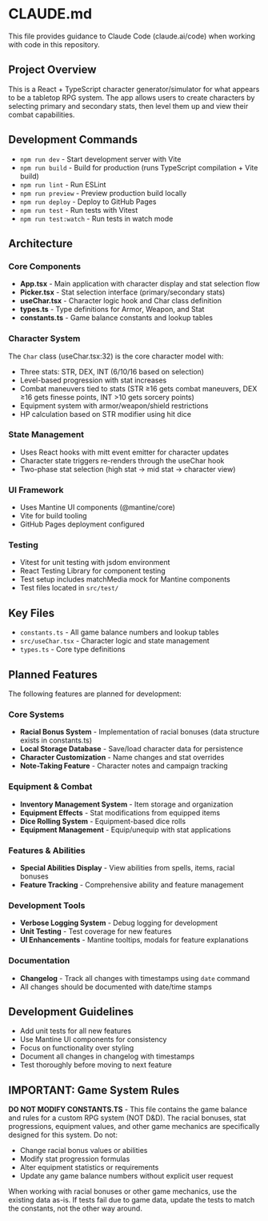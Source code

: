 # CLAUDE.md

This file provides guidance to Claude Code (claude.ai/code) when working with code in this repository.

## Project Overview

This is a React + TypeScript character generator/simulator for what appears to be a tabletop RPG system. The app allows users to create characters by selecting primary and secondary stats, then level them up and view their combat capabilities.

## Development Commands

- `npm run dev` - Start development server with Vite
- `npm run build` - Build for production (runs TypeScript compilation + Vite build)
- `npm run lint` - Run ESLint
- `npm run preview` - Preview production build locally
- `npm run deploy` - Deploy to GitHub Pages
- `npm run test` - Run tests with Vitest
- `npm run test:watch` - Run tests in watch mode

## Architecture

### Core Components
- **App.tsx** - Main application with character display and stat selection flow
- **Picker.tsx** - Stat selection interface (primary/secondary stats)
- **useChar.tsx** - Character logic hook and Char class definition
- **types.ts** - Type definitions for Armor, Weapon, and Stat
- **constants.ts** - Game balance constants and lookup tables

### Character System
The `Char` class (useChar.tsx:32) is the core character model with:
- Three stats: STR, DEX, INT (6/10/16 based on selection)
- Level-based progression with stat increases
- Combat maneuvers tied to stats (STR ≥16 gets combat maneuvers, DEX ≥16 gets finesse points, INT >10 gets sorcery points)
- Equipment system with armor/weapon/shield restrictions
- HP calculation based on STR modifier using hit dice

### State Management
- Uses React hooks with mitt event emitter for character updates
- Character state triggers re-renders through the useChar hook
- Two-phase stat selection (high stat → mid stat → character view)

### UI Framework
- Uses Mantine UI components (@mantine/core)
- Vite for build tooling
- GitHub Pages deployment configured

### Testing
- Vitest for unit testing with jsdom environment
- React Testing Library for component testing
- Test setup includes matchMedia mock for Mantine components
- Test files located in `src/test/`

## Key Files
- `constants.ts` - All game balance numbers and lookup tables
- `src/useChar.tsx` - Character logic and state management
- `types.ts` - Core type definitions

## Planned Features

The following features are planned for development:

### Core Systems
- **Racial Bonus System** - Implementation of racial bonuses (data structure exists in constants.ts)
- **Local Storage Database** - Save/load character data for persistence
- **Character Customization** - Name changes and stat overrides
- **Note-Taking Feature** - Character notes and campaign tracking

### Equipment & Combat
- **Inventory Management System** - Item storage and organization
- **Equipment Effects** - Stat modifications from equipped items
- **Dice Rolling System** - Equipment-based dice rolls
- **Equipment Management** - Equip/unequip with stat applications

### Features & Abilities
- **Special Abilities Display** - View abilities from spells, items, racial bonuses
- **Feature Tracking** - Comprehensive ability and feature management

### Development Tools
- **Verbose Logging System** - Debug logging for development
- **Unit Testing** - Test coverage for new features
- **UI Enhancements** - Mantine tooltips, modals for feature explanations

### Documentation
- **Changelog** - Track all changes with timestamps using `date` command
- All changes should be documented with date/time stamps

## Development Guidelines
- Add unit tests for all new features
- Use Mantine UI components for consistency
- Focus on functionality over styling
- Document all changes in changelog with timestamps
- Test thoroughly before moving to next feature

## IMPORTANT: Game System Rules

**DO NOT MODIFY CONSTANTS.TS** - This file contains the game balance and rules for a custom RPG system (NOT D&D). The racial bonuses, stat progressions, equipment values, and other game mechanics are specifically designed for this system. Do not:
- Change racial bonus values or abilities
- Modify stat progression formulas
- Alter equipment statistics or requirements
- Update any game balance numbers without explicit user request

When working with racial bonuses or other game mechanics, use the existing data as-is. If tests fail due to game data, update the tests to match the constants, not the other way around.